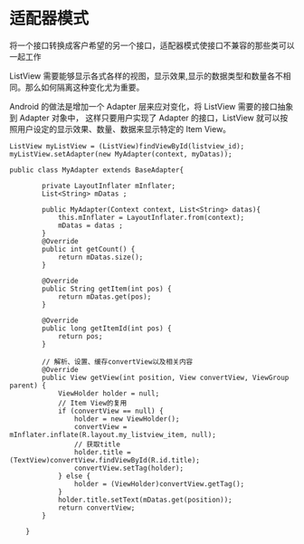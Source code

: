 # 适配器模式

将一个接口转换成客户希望的另一个接口，适配器模式使接口不兼容的那些类可以一起工作

ListView 需要能够显示各式各样的视图，显示效果,显示的数据类型和数量各不相同。那么如何隔离这种变化尤为重要。

Android 的做法是增加一个 Adapter 层来应对变化，将 ListView 需要的接口抽象到 Adapter 对象中，
这样只要用户实现了 Adapter 的接口，ListView 就可以按照用户设定的显示效果、数量、数据来显示特定的 Item View。

```
ListView myListView = (ListView)findViewById(listview_id);
myListView.setAdapter(new MyAdapter(context, myDatas));

public class MyAdapter extends BaseAdapter{
 
        private LayoutInflater mInflater;
        List<String> mDatas ; 
         
        public MyAdapter(Context context, List<String> datas){
            this.mInflater = LayoutInflater.from(context);
            mDatas = datas ;
        }
        @Override
        public int getCount() {
            return mDatas.size();
        }
 
        @Override
        public String getItem(int pos) {
            return mDatas.get(pos);
        }
 
        @Override
        public long getItemId(int pos) {
            return pos;
        }
 
 		// 解析、设置、缓存convertView以及相关内容
        @Override
        public View getView(int position, View convertView, ViewGroup parent) { 
            ViewHolder holder = null;
            // Item View的复用
            if (convertView == null) {
                holder = new ViewHolder();  
                convertView = mInflater.inflate(R.layout.my_listview_item, null);
              	// 获取title
                holder.title = (TextView)convertView.findViewById(R.id.title);
                convertView.setTag(holder);
            } else {
                holder = (ViewHolder)convertView.getTag();
            }
            holder.title.setText(mDatas.get(position));
            return convertView;
        }
         
    }
```
